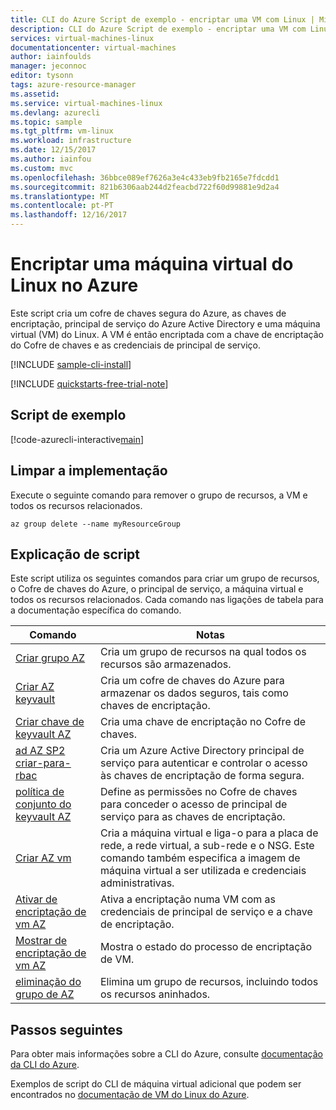 ```yaml
---
title: CLI do Azure Script de exemplo - encriptar uma VM com Linux | Microsoft Docs
description: CLI do Azure Script de exemplo - encriptar uma VM com Linux
services: virtual-machines-linux
documentationcenter: virtual-machines
author: iainfoulds
manager: jeconnoc
editor: tysonn
tags: azure-resource-manager
ms.assetid: 
ms.service: virtual-machines-linux
ms.devlang: azurecli
ms.topic: sample
ms.tgt_pltfrm: vm-linux
ms.workload: infrastructure
ms.date: 12/15/2017
ms.author: iainfou
ms.custom: mvc
ms.openlocfilehash: 36bbce089ef7626a3e4c433eb9fb2165e7fdcdd1
ms.sourcegitcommit: 821b6306aab244d2feacbd722f60d99881e9d2a4
ms.translationtype: MT
ms.contentlocale: pt-PT
ms.lasthandoff: 12/16/2017
---
```

# <a name="encrypt-a-linux-virtual-machine-in-azure"></a>Encriptar uma máquina virtual do Linux no Azure

Este script cria um cofre de chaves segura do Azure, as chaves de encriptação, principal de serviço do Azure Active Directory e uma máquina virtual (VM) do Linux. A VM é então encriptada com a chave de encriptação do Cofre de chaves e as credenciais de principal de serviço.

[!INCLUDE [sample-cli-install](../../../includes/sample-cli-install.md)]

[!INCLUDE [quickstarts-free-trial-note](../../../includes/quickstarts-free-trial-note.md)]

## <a name="sample-script"></a>Script de exemplo

[!code-azurecli-interactive[main](../../../cli_scripts/virtual-machine/encrypt-disks/encrypt_vm.sh "Encrypt VM disks")]

## <a name="clean-up-deployment"></a>Limpar a implementação 

Execute o seguinte comando para remover o grupo de recursos, a VM e todos os recursos relacionados.

```azurecli
az group delete --name myResourceGroup
```

## <a name="script-explanation"></a>Explicação de script

Este script utiliza os seguintes comandos para criar um grupo de recursos, o Cofre de chaves do Azure, o principal de serviço, a máquina virtual e todos os recursos relacionados. Cada comando nas ligações de tabela para a documentação específica do comando.

| Comando | Notas |
|---|---|
| [Criar grupo AZ](https://docs.microsoft.com/cli/azure/group#az_group_create) | Cria um grupo de recursos na qual todos os recursos são armazenados. |
| [Criar AZ keyvault](https://docs.microsoft.com/cli/azure/keyvault#az_keyvault_create) | Cria um cofre de chaves do Azure para armazenar os dados seguros, tais como chaves de encriptação. |
| [Criar chave de keyvault AZ](https://docs.microsoft.com/cli/azure/keyvault/key#az_keyvault_key_create) | Cria uma chave de encriptação no Cofre de chaves. |
| [ad AZ SP2 criar-para-rbac](https://docs.microsoft.com/cli/azure/ad/sp#az_ad_sp_create_for_rbac) | Cria um Azure Active Directory principal de serviço para autenticar e controlar o acesso às chaves de encriptação de forma segura. |
| [política de conjunto do keyvault AZ](https://docs.microsoft.com/cli/azure/keyvault#az_keyvault_set_policy) | Define as permissões no Cofre de chaves para conceder o acesso de principal de serviço para as chaves de encriptação. |
| [Criar AZ vm](https://docs.microsoft.com/cli/azure/vm#az_vm_create) | Cria a máquina virtual e liga-o para a placa de rede, a rede virtual, a sub-rede e o NSG. Este comando também especifica a imagem de máquina virtual a ser utilizada e credenciais administrativas.  |
| [Ativar de encriptação de vm AZ](https://docs.microsoft.com/cli/azure/vm/encryption#az_vm_encryption_enable) | Ativa a encriptação numa VM com as credenciais de principal de serviço e a chave de encriptação. |
| [Mostrar de encriptação de vm AZ](https://docs.microsoft.com/cli/azure/vm/encryption#az_vm_encryption_show) | Mostra o estado do processo de encriptação de VM. |
| [eliminação do grupo de AZ](https://docs.microsoft.com/cli/azure/vm/extension#az_vm_extension_set) | Elimina um grupo de recursos, incluindo todos os recursos aninhados. |

## <a name="next-steps"></a>Passos seguintes

Para obter mais informações sobre a CLI do Azure, consulte [documentação da CLI do Azure](https://docs.microsoft.com/cli/azure/overview).

Exemplos de script do CLI de máquina virtual adicional que podem ser encontrados no [documentação de VM do Linux do Azure](../linux/cli-samples.md?toc=%2fazure%2fvirtual-machines%2flinux%2ftoc.json).
